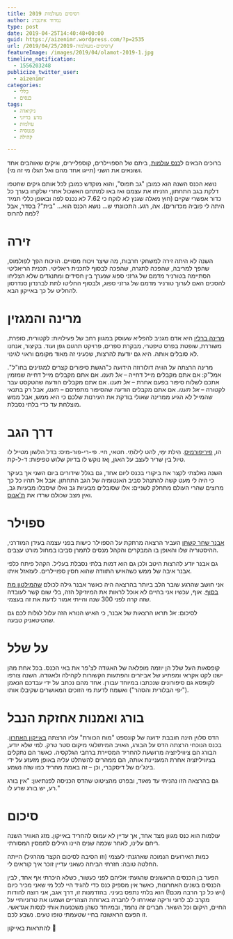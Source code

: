 ```yaml
---
title: רסיסים מעולמות 2019
author: נמרוד איזנברג
type: post
date: 2019-04-25T14:40:48+00:00
guid: https://aizenimr.wordpress.com/?p=2535
url: /2019/04/25/רסיסים-מעולמות-2019/
featureImage: /images/2019/04/olamot-2019-1.jpg
timeline_notification:
  - 1556203248
publicize_twitter_user:
  - aizenimr
categories:
  - כללי
  - כנסים
tags:
  - גיקיאדה
  - מדע בדיוני
  - עולמות
  - פנטסיה
  - קהילה

---
```

ברוכים הבאים ל[כנס עולמות][1], ביתם של הספויילרים, קוספליירים, וגיקים שאוהבים אחד ושונאים את השני (תייגו אחד מהם ואל תגלו מי זה מי).

נושא הכנס השנה הוא כמובן "גב תפוס", והוא מוקדש כמובן לכל אותם גיקים שחטפו דלקת בגב התחתון, הזניחו את עצמם ואז באו למתחם האשכול אחרי שלקחו בערך כל כדור אפשרי שקיים (חוץ מאלה שגנץ לא לוקח כי 7.62 לא נכנס לפה ובאופן כללי תמיד היתה לי פוביה מכדורים). אה, רגע. התכוונתי ש&#8230; נושא הכנס הוא&#8230; "בית"? בסדר, אבל למה להרוס?

# זירה

השנה לא היתה זירה למשחקי חרבות, מה שיצר ויכוח מסויים. הויכוח הפך לפולמוס, שהפך למריבה, שהפכה לתגרה, שהפכה לבסוף לתכנית ריאליטי. תכנית הריאליטי הסתיימה בטורניר מדמם של גרזני ספוג שנערך בין חסידים ומתנגדים שלא הצליחו להסכים האם לערוך טורניר מדמם של גרזני ספוג, ולבסוף החליטו לתת לברנדון סנדרסון להחליט על כך באייקון הבא.

# מרינה והמגזין

[מרינה ברלין][2] היא אדם מגניב להפליא שעוסק במגוון רחב של פעילויות: <span lang="he-IL">לקטורית</span><span style="font-family:Liberation Serif, serif;"><span lang="en-US">, </span></span><span lang="he-IL">סופרת</span><span style="font-family:Liberation Serif, serif;"><span lang="en-US">, </span></span><span lang="he-IL">משוררת</span><span style="font-family:Liberation Serif, serif;"><span lang="en-US">, </span></span><span lang="he-IL">שופטת בפרס טיפטרי</span><span style="font-family:Liberation Serif, serif;"><span lang="en-US">, </span></span><span lang="he-IL">מבקרת ספרים</span><span style="font-family:Liberation Serif, serif;"><span lang="en-US">, </span></span><span lang="he-IL">פרויקט תרגום גפן ועוד. בקיצור, אנחנו לא סובלים אותה. היא גם יודעת להרצות, שכעיני זה מאוד מקומם וראוי לגינוי.<br /> </span>

מרינה הרצתה על הוויה דולורוזה הידועה כ"הגשת סיפורים קצרים למגזינים בחו"ל". אמל"ק: אם אתם מקבלים מייל דחייה &#8211; _אל תענו_. אם אתם מקבלים מייל דחייה שמזמין אתכם לשלוח סיפור בפעם אחרת &#8211; _אל תענו._ אם אתם מקבלים הודעה שהטקסט עבר לקטורה &#8211; _אל תענו._ אם אתם מקבלים הודעה שהסיפור מתפרסם &#8211; _תענו_, אבל רק בתנאי שהמייל לא הגיע ממרינה שאולי בודקת את העירנות שלכם כי היא ממש, אבל ממש מוצלחת עד כדי בלתי נסבלת.

# דרך הגב

הו, [פיריפורמיס][3]. <span lang="HE">הִילת ימַי, להט לֵילוֹתַי. חטאי, חיי. פי-רי-פור-מיס: בדל הלשון מטייל לו טיול בין שריר לעצב על האגן, ןאז נוקש לו בדיוק שלוש טפיפות: ד-ל-קת.<br /> </span>

<span lang="HE">השנה נאלצתי לקצר את ביקורי בכנס ליום אחד, גם בגלל שידורים ביום השני אך בעיקר כי היה לי מעט קשה להתנהל סביב האנטומיה של הגב התחתון. אבל אל תהיו כל כך מרוצים שהרי העולם מתחלק לשניים: אלו שסובלים מבעיות גב ואלו שיסבלו מבעיות גב, ואין מצב שכולם שרדו את <a href="https://www.imdb.com/title/tt4154796/">ת'אנוס</a>.<br /> </span>

# ספוילר

[אבנר שחר קשתן][4] העביר הרצאה מרתקת על הספוילר כישות בפני עצמה בעידן המודרני, ההיסטוריה שלו והאופן בו המבקרים והקהל מנסים לתמרן סביבו במחול מורט עצבים.

גם אבנר יודע להרצות היטב ולכן גם הוא דמות בלתי נסבלת בעליל. הקהל פיתח כלפי אבנר איבה של ממש כשהאיש התוודה שהוא חסין ספויילרים. לעזאזל איתו.

אני חושב שהרגע שובר הלב ביותר בהרצאה היה כאשר אבנר גילה לכולם [שהמילטון מת בסוף][5]. אוף, עכשיו אני בחיים לא אוכל לראות את המיוזיקל הזה, בלי שום קשר לעובדה שזה קרה לפני 300 שנה והייתי אמור לדעת את זה בעצמי.

לסיכום: _אל_ תראו הרצאות של אבנר, כי האיש הנורא הזה עלול לגלות לכם גם שהטיטאניק טבעה.

# על שלל

קופסאות העל שלל הן יוזמה מופלאה של האגודה לצ'פר את באי הכנס. בכל אחת מהן ישנו לקט אקראי ומפתיע של אביזרים והפתעות הקשורות לקהילה ולאגודה. השנה צורפו לקופסא גם סיפורונים שנכתבו במיוחד עבורן. אחד מהם נכתב על ידי עבדכם הנאמן ("יפי הבלורית והסהר") ואשמח לדעת מי הזוכים המאושרים שקיבלו אותו.

# בורג ואמנות אחזקת הנבל

הדס סלוין הינה חובבת ידועה של קונספט "מוח הכוורת" עליו הרצתה [באייקון האחרון][6]. בכנס הנוכחי הרצתה הדס על הבורג, האויב המיתולוגי מיקום סטר טרק. למי שלא יודע, הבורג הם ציוויליזציה מרושעת להחריד המסיירת ברחבי הגלקסיה. כאשר הם נתקלים בציוויליזציה אחרת המעניינת אותה, הם ממהרים להשתלט עליה באופן מזעזע על ידי בינג'ים של דיסקברי, וכן &#8211; זה באמת מחריד כמו שזה נשמע.

גם בהרצאה הזו נהניתי עד מאוד, ובפרט מהציטוט שהדס הכניסה לפנתיאון: "אין בורג רע, יש בורג שרע לו."

# סיכום

עולמות הוא כנס מגוון מצד אחד, אך עדיין לא עמוס להחריד באייקון. מזג האוויר השנה ריחם עלינו, לאחר שכמה שנים היינו רגילים לחמסין המסורתי.

כמות האירועים הנמוכה שארגנתי לעצמי (וזו הסיבה לסיכום הקצר מהרגיל) הייתה החלטה טובה: חזרתי הביתה כשאני עדיין זוכר איך קוראים לי.

הפער בן הכנסים הראשונים שהגעתי אליהם לפני כעשור, כשלא היכרתי אף אחד, לבין הכנסים בשנים האחרונות, כאשר אין מספיק כנס כדי להגיד היי לכל מי שאני מכיר כיום (ויש כל כך הרבה מכם!) הוא בלתי נתפס בעיני. בהזדמנות זו, דרך אגב, אני רוצה להודות מקרב לב לרוני וריקה שאירחו לי לחברה בארוחת הצהריים ושמעו את טרוניותיי על החיים, היקום וכל השאר. חברים זה נחמד, ובמיוחד כשהן משכנעות אותי לנסות אגדאשי. זו הפעם הראשונה בחיי שטעמתי טופו טעים. נשבע לכם.

להתראות באייקון 🙂

 [1]: http://2019.olamot-con.org.il/
 [2]: https://marinaberlin.org/
 [3]: https://he.wikipedia.org/wiki/%D7%94%D7%A9%D7%A8%D7%99%D7%A8_%D7%94%D7%90%D7%92%D7%A1%D7%99
 [4]: http://blog.strawjackal.org/
 [5]: https://en.wikipedia.org/wiki/Burr%E2%80%93Hamilton_duel
 [6]: /2018/09/30/%d7%a8%d7%a1%d7%99%d7%a1%d7%99%d7%9d-%d7%9e%d7%90%d7%99%d7%99%d7%a7%d7%95%d7%9f-2018/